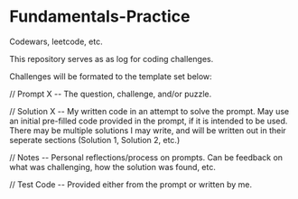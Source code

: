 # Fundamentals-Practice
Codewars, leetcode, etc.

This repository serves as as log for coding challenges. 


Challenges will be formated to the template set below:

// Prompt X -- The question, challenge, and/or puzzle.

// Solution X -- My written code in an attempt to solve the prompt. May use an initial pre-filled code provided in the prompt, if it is intended to be used. There may be multiple solutions I may write, and will be written out in their seperate sections (Solution 1, Solution 2, etc.)

// Notes -- Personal reflections/process on prompts. Can be feedback on what was challenging, how the solution was found, etc.

// Test Code -- Provided either from the prompt or written by me.
